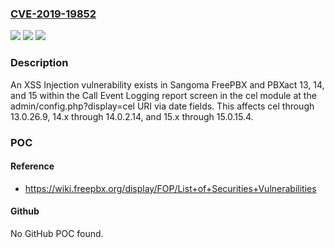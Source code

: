 ### [CVE-2019-19852](https://cve.mitre.org/cgi-bin/cvename.cgi?name=CVE-2019-19852)
![](https://img.shields.io/static/v1?label=Product&message=n%2Fa&color=blue)
![](https://img.shields.io/static/v1?label=Version&message=n%2Fa&color=blue)
![](https://img.shields.io/static/v1?label=Vulnerability&message=n%2Fa&color=brighgreen)

### Description

An XSS Injection vulnerability exists in Sangoma FreePBX and PBXact 13, 14, and 15 within the Call Event Logging report screen in the cel module at the admin/config.php?display=cel URI via date fields. This affects cel through 13.0.26.9, 14.x through 14.0.2.14, and 15.x through 15.0.15.4.

### POC

#### Reference
- https://wiki.freepbx.org/display/FOP/List+of+Securities+Vulnerabilities

#### Github
No GitHub POC found.

